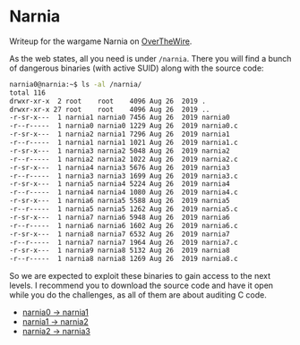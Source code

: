 # Narnia

Writeup for the wargame Narnia on [OverTheWire](https://overthewire.org/wargames/narnia/).

As the web states, all you need is under `/narnia`. There you will find a bunch
of dangerous binaries (with active SUID) along with the source code:

```bash
narnia0@narnia:~$ ls -al /narnia/
total 116
drwxr-xr-x  2 root    root    4096 Aug 26  2019 .
drwxr-xr-x 27 root    root    4096 Aug 26  2019 ..
-r-sr-x---  1 narnia1 narnia0 7456 Aug 26  2019 narnia0
-r--r-----  1 narnia0 narnia0 1229 Aug 26  2019 narnia0.c
-r-sr-x---  1 narnia2 narnia1 7296 Aug 26  2019 narnia1
-r--r-----  1 narnia1 narnia1 1021 Aug 26  2019 narnia1.c
-r-sr-x---  1 narnia3 narnia2 5048 Aug 26  2019 narnia2
-r--r-----  1 narnia2 narnia2 1022 Aug 26  2019 narnia2.c
-r-sr-x---  1 narnia4 narnia3 5676 Aug 26  2019 narnia3
-r--r-----  1 narnia3 narnia3 1699 Aug 26  2019 narnia3.c
-r-sr-x---  1 narnia5 narnia4 5224 Aug 26  2019 narnia4
-r--r-----  1 narnia4 narnia4 1080 Aug 26  2019 narnia4.c
-r-sr-x---  1 narnia6 narnia5 5588 Aug 26  2019 narnia5
-r--r-----  1 narnia5 narnia5 1262 Aug 26  2019 narnia5.c
-r-sr-x---  1 narnia7 narnia6 5948 Aug 26  2019 narnia6
-r--r-----  1 narnia6 narnia6 1602 Aug 26  2019 narnia6.c
-r-sr-x---  1 narnia8 narnia7 6532 Aug 26  2019 narnia7
-r--r-----  1 narnia7 narnia7 1964 Aug 26  2019 narnia7.c
-r-sr-x---  1 narnia9 narnia8 5132 Aug 26  2019 narnia8
-r--r-----  1 narnia8 narnia8 1269 Aug 26  2019 narnia8.c
```

So we are expected to exploit these binaries to gain access to the next levels.
I recommend you to download the source code and have it open while you do the
challenges, as all of them are about auditing C code.

- [narnia0 -> narnia1](narnia0.md)
- [narnia1 -> narnia2](narnia1.md)
- [narnia2 -> narnia3](narnia2.md)
